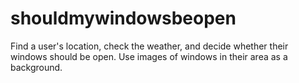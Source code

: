 shouldmywindowsbeopen
=====================

Find a user's location, check the weather, and decide whether their windows should be open. Use images of windows in their area as a background.
